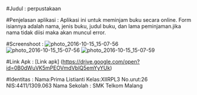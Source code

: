 #Judul : perpustakaan

#Penjelasan aplikasi :
Aplikasi ini untuk meminjam buku secara online. Form isiannya adalah nama, jenis buku, judul buku, dan lama peminjaman.jika nama tidak diisi maka akan muncul error.

#Screenshoot :
![photo_2016-10-15_15-07-56](https://cloud.githubusercontent.com/assets/22630415/19408516/659a648c-92e9-11e6-9d69-9254d083522a.jpg)
![photo_2016-10-15_15-07-56](https://cloud.githubusercontent.com/assets/22630415/19408516/659a648c-92e9-11e6-9d69-9254d083522a.jpg)
![photo_2016-10-15_15-07-59](https://cloud.githubusercontent.com/assets/22630415/19408565/c1d9fc16-92ea-11e6-98c5-c28da84f569b.jpg)

#Link Apk :
[Link apk] (https://drive.google.com/open?id=0B0dWuVK5mPEOVmdVblQ5emYyYUk)

#Identitas :
Nama:Prima Listianti
Kelas:XIIRPL3
No.urut:26
NIS:4411/1309.063
Nama Sekolah : SMK Telkom Malang
